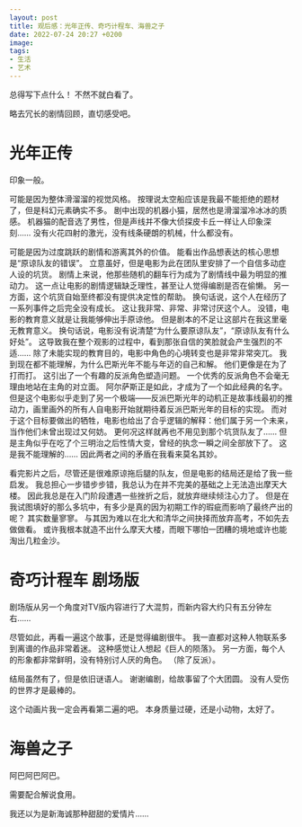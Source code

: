 ```yaml
---
layout: post
title: 观后感：光年正传、奇巧计程车、海兽之子
date: 2022-07-24 20:27 +0200
image:
tags:
- 生活
- 艺术
---
```


总得写下点什么！
不然不就白看了。

略去冗长的剧情回顾，直切感受吧。

# 光年正传

印象一般。

可能是因为整体滑溜溜的视觉风格。
	按理说太空船应该是我最不能拒绝的题材了，但是科幻元素确实不多。
	剧中出现的机器小猫，居然也是滑溜溜冷冰冰的质感。
		机器猫的配音选了男性，但是声线并不像大侦探皮卡丘一样让人印象深刻……
	没有火花四射的激光，没有线条硬朗的机械，什么都没有。

可能是因为过度跳跃的剧情和游离其外的价值。
	能看出作品想表达的核心思想是“原谅队友的错误”。
	立意虽好，但是电影为此在团队里安排了一个自信多动症人设的坑货。
		剧情上来说，他那些随机的翻车行为成为了剧情线中最为明显的推动力。
			这一点让电影的剧情逻辑缺乏理性，甚至让人觉得编剧是否在偷懒。
		另一方面，这个坑货自始至终都没有提供决定性的帮助。
		换句话说，这个人在经历了一系列事件之后完全没有成长。
			这让我非常、非常、非常讨厌这个人。
				没错，电影的教育意义就是让我能够伸出手原谅他。
				但是剧本的不足让这部片在我这里毫无教育意义。
				换句话说，电影没有说清楚“为什么要原谅队友”，“原谅队友有什么好处”。
				这导致我在整个观影的过程中，看到那张自信的笑脸就会产生强烈的不适……
	除了未能实现的教育目的，电影中角色的心境转变也是非常非常突兀。
		我到现在都不能理解，为什么巴斯光年不能与年迈的自己和解。
		他们更像是在为了打而打。
		这引出了一个有趣的反派角色塑造问题。
			一个优秀的反派角色不会毫无理由地站在主角的对立面。
				阿尔萨斯正是如此，才成为了一个如此经典的名字。
			但是这个电影似乎走到了另一个极端——反派巴斯光年的动机正是故事线最初的推动力，画里画外的所有人自电影开始就期待着反派巴斯光年的目标的实现。
			而对于这个目标要做出的牺牲，电影也给出了合乎逻辑的解释：他们属于另一个未来，当作他们未曾出现过又何妨。
				更何况这样就再也不用见到那个坑货队友了……
			但是主角似乎在吃了个三明治之后性情大变，曾经的执念一瞬之间全部放下了。
				这是我不能理解的……
				因此两者之间的矛盾在我看来莫名其妙。

看完影片之后，尽管还是很难原谅拖后腿的队友，但是电影的结局还是给了我一些启发。
	我总担心一步错步步错，我总认为在并不完美的基础之上无法造出摩天大楼。
	因此我总是在入门阶段遭遇一些挫折之后，就放弃继续倾注心力了。
	但是在我试图填好的那么多坑中，有多少是真的因为初期工作的瑕疵而影响了最终产出的呢？
		其实数量寥寥。
	与其因为难以在北大和清华之间抉择而放弃高考，不如先去做做看。
	或许我根本就造不出什么摩天大楼，而眼下哪怕一团糟的境地或许也能淘出几粒金沙。

# 奇巧计程车 剧场版

剧场版从另一个角度对TV版内容进行了大混剪，而新内容大约只有五分钟左右……

尽管如此，再看一遍这个故事，还是觉得编剧很牛。
	我一直都对这种人物联系多到离谱的作品非常着迷。
		这种感觉让人想起《巨人的陨落》。
	另一方面，每个人的形象都非常鲜明，没有特别讨人厌的角色。
		（除了反派）。

结局虽然有了，但是依旧谜语人。
	谢谢编剧，给故事留了个大团圆。
	没有人受伤的世界才是最棒的。

这个动画片我一定会再看第二遍的吧。
本身质量过硬，还是小动物，太好了。

# 海兽之子

阿巴阿巴阿巴。

需要配合解说食用。

我还以为是新海诚那种甜甜的爱情片……